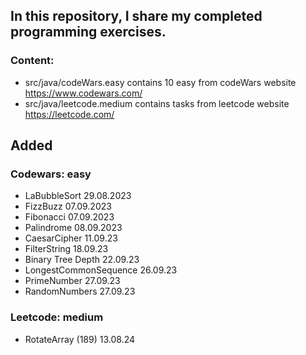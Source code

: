 ## In this repository, I share my completed programming exercises.

### Content:
- src/java/codeWars.easy contains 10 easy from codeWars website https://www.codewars.com/
- src/java/leetcode.medium contains tasks from leetcode website https://leetcode.com/

## Added

### Codewars: easy

- LaBubbleSort 29.08.2023
- FizzBuzz 07.09.2023
- Fibonacci 07.09.2023
- Palindrome 08.09.2023
- CaesarCipher 11.09.23
- FilterString 18.09.23
- Binary Tree Depth 22.09.23
- LongestCommonSequence 26.09.23
- PrimeNumber 27.09.23
- RandomNumbers 27.09.23

### Leetcode: medium

- RotateArray (189) 13.08.24

